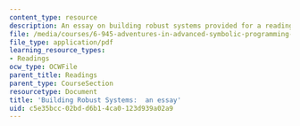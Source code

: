 ```yaml
---
content_type: resource
description: An essay on building robust systems provided for a reading assignment.
file: /media/courses/6-945-adventures-in-advanced-symbolic-programming-spring-2009/c5e35bcc02bdd6b14ca0123d939a02a9_MIT6_945s09_read01_robust.pdf
file_type: application/pdf
learning_resource_types:
- Readings
ocw_type: OCWFile
parent_title: Readings
parent_type: CourseSection
resourcetype: Document
title: 'Building Robust Systems:  an essay'
uid: c5e35bcc-02bd-d6b1-4ca0-123d939a02a9
---
```

